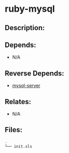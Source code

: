 # ruby-mysql

## Description:


## Depends:

  -  N/A

## Reverse Depends:

  -  [mysql-server](/salt/mysql-server)

## Relates:

  -  N/A

## Files:

```bash
.
└── init.sls
```
